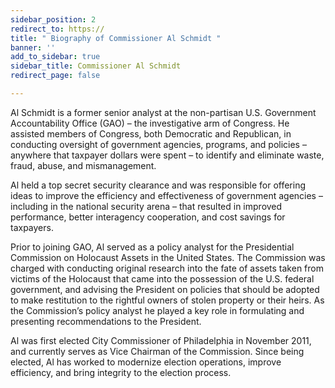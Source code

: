 ```yaml
---
sidebar_position: 2
redirect_to: https://
title: " Biography of Commissioner Al Schmidt "
banner: ''
add_to_sidebar: true
sidebar_title: Commissioner Al Schmidt
redirect_page: false

---
```

Al Schmidt is a former senior analyst at the non-partisan U.S. Government Accountability Office (GAO) – the investigative arm of Congress. He assisted members of Congress, both Democratic and Republican, in conducting oversight of government agencies, programs, and policies – anywhere that taxpayer dollars were spent – to identify and eliminate waste, fraud, abuse, and mismanagement.

Al held a top secret security clearance and was responsible for offering ideas to improve the efficiency and effectiveness of government agencies – including in the national security arena – that resulted in improved performance, better interagency cooperation, and cost savings for taxpayers.

Prior to joining GAO, Al served as a policy analyst for the Presidential Commission on Holocaust Assets in the United States. The Commission was charged with conducting original research into the fate of assets taken from victims of the Holocaust that came into the possession of the U.S. federal government, and advising the President on policies that should be adopted to make restitution to the rightful owners of stolen property or their heirs. As the Commission’s policy analyst he played a key role in formulating and presenting recommendations to the President.

Al was first elected City Commissioner of Philadelphia in November 2011, and currently serves as Vice Chairman of the Commission. Since being elected, Al has worked to modernize election operations, improve efficiency, and bring integrity to the election process.